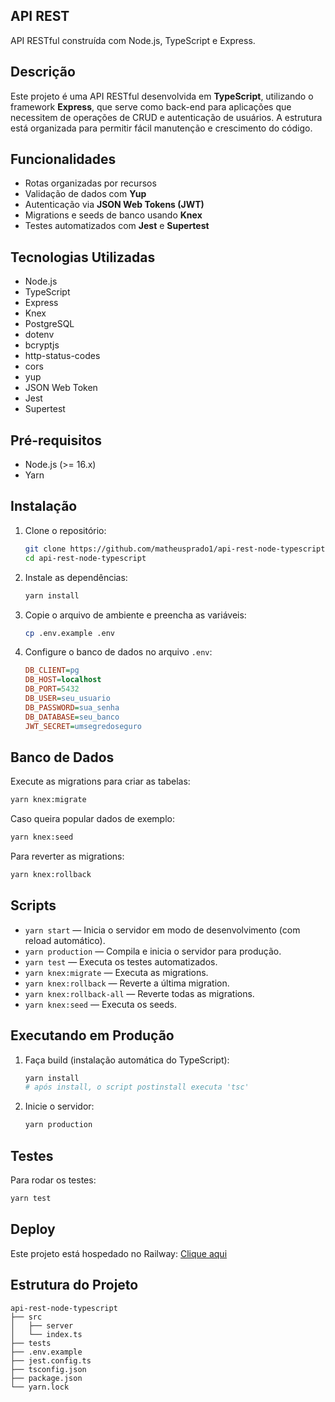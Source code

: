 ## API REST

API RESTful construída com Node.js, TypeScript e Express.

## Descrição

Este projeto é uma API RESTful desenvolvida em **TypeScript**, utilizando o framework **Express**, que serve como back-end para aplicações que necessitem de operações de CRUD e autenticação de usuários. A estrutura está organizada para permitir fácil manutenção e crescimento do código.

## Funcionalidades

* Rotas organizadas por recursos
* Validação de dados com **Yup**
* Autenticação via **JSON Web Tokens (JWT)**
* Migrations e seeds de banco usando **Knex**
* Testes automatizados com **Jest** e **Supertest**

## Tecnologias Utilizadas

* Node.js
* TypeScript
* Express
* Knex
* PostgreSQL
* dotenv
* bcryptjs
* http-status-codes
* cors
* yup
* JSON Web Token
* Jest
* Supertest

## Pré-requisitos

* Node.js (>= 16.x)
* Yarn

## Instalação

1. Clone o repositório:

   ```bash
   git clone https://github.com/matheusprado1/api-rest-node-typescript.git
   cd api-rest-node-typescript
   ```
2. Instale as dependências:

   ```bash
   yarn install
   ```
3. Copie o arquivo de ambiente e preencha as variáveis:

   ```bash
   cp .env.example .env
   ```
4. Configure o banco de dados no arquivo `.env`:

   ```ini
   DB_CLIENT=pg
   DB_HOST=localhost
   DB_PORT=5432
   DB_USER=seu_usuario
   DB_PASSWORD=sua_senha
   DB_DATABASE=seu_banco
   JWT_SECRET=umsegredoseguro
   ```

## Banco de Dados

Execute as migrations para criar as tabelas:

```bash
yarn knex:migrate
```

Caso queira popular dados de exemplo:

```bash
yarn knex:seed
```

Para reverter as migrations:

```bash
yarn knex:rollback
```

## Scripts

* `yarn start` — Inicia o servidor em modo de desenvolvimento (com reload automático).
* `yarn production` — Compila e inicia o servidor para produção.
* `yarn test` — Executa os testes automatizados.
* `yarn knex:migrate` — Executa as migrations.
* `yarn knex:rollback` — Reverte a última migration.
* `yarn knex:rollback-all` — Reverte todas as migrations.
* `yarn knex:seed` — Executa os seeds.

## Executando em Produção

1. Faça build (instalação automática do TypeScript):

   ```bash
   yarn install
   # após install, o script postinstall executa 'tsc'
   ```
2. Inicie o servidor:

   ```bash
   yarn production
   ```

## Testes

Para rodar os testes:

```bash
yarn test
```

## Deploy

Este projeto está hospedado no Railway: [Clique aqui](https://api-rest-node-typescript-production.up.railway.app)

## Estrutura do Projeto

```
api-rest-node-typescript
├── src
│   ├── server
│   └── index.ts
├── tests
├── .env.example
├── jest.config.ts
├── tsconfig.json
├── package.json
└── yarn.lock
```
